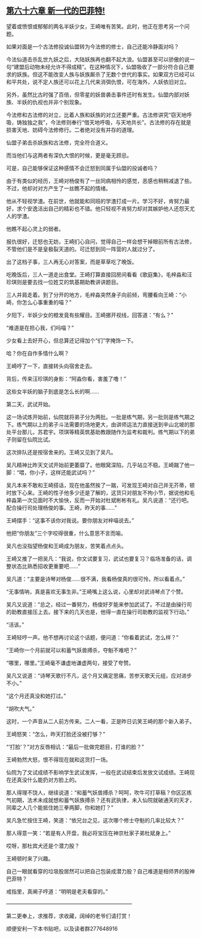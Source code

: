 ## [第六十六章 新一代的巴菲特!](https://www.xxbiquge.com/11_11207/5463489.html)


  望着或愤恨或郁郁的两名半妖少女，王崎唯有苦笑。此时，他正在思考另一个问题。

  如果对面是一个古法修投诚仙盟转为今法修的修士，自己还能冷静面对吗？

  今法仙道击杀乱世九妖之后，大陆妖族再也翻不起大浪。仙盟甚至可以骄傲的说一句“建盟后动物未经允许不得成精”。在这种情况下，仙盟吸收了一部分符合自己要求的妖族。但这不能改变人族与妖族厮杀了无数个世代的事实。如果双方已经可以和平共处，说不定人族还可以花上几代来消弭仇恨，可在海外，人妖依旧对立。

  另外，虽然比古时强了百倍，但零星的妖兽袭击事件还时有发生。仙盟内部对妖族、半妖的仇视也并非个别现象。

  今法修和古法修的对立，比着人族和妖族的对立还要严重。古法修讲究“窃天地呼吸，铸独独之我”，今法修则奉行“借天地呼吸，与天地共长”。古法修的存在就是损害天地、妨碍今法修修行。二者绝对没有并存的道理。

  仙盟子弟击杀妖族和古法修，完全符合道义。

  而当他们与这两者有深仇大恨的时候，更是毫无顾忌。

  可是，自己能够保证这种感情不会迁怒到同属于仙盟的投诚者吗？

  由于有类似的经历，王崎对杨俊有了一丝同病相怜的感觉，恶感也稍稍减退了些。不过，他却对对方产生了一丝瞧不起的情绪。

  他从不轻视学渣。在前世，他就能和同班的学渣打成一片。学习不好，肯努力最好，求个安逸活出自己的精彩也不错。他只轻视不肯努力却对其嫉妒他人还怨天尤人的学渣。

  他瞧不起心灵上的弱者。

  报仇很好，迁怒也无妨，王崎扪心自问，觉得自己一样会想干掉眼前所有古法修，不管他们是不是皇极裂天道的。可迁怒到同一阵营的人就过分了。

  出了这档子事，三人再无心对答案，而是草草吃了晚饭。

  吃晚饭后，三人一道走出食堂。王崎打算直接回房间看看《歌庭集》，毛梓淼和汪珍琪则是要去找一位姓艾的筑基期助教讲讲题目。

  三人并肩走着。到了分开的地方，毛梓淼突然身子向前倾，弯腰看向王崎：“小崎，你怎么心事重重的喵？”

  夕阳下，半妖少女的橙发竟有些耀目。王崎挪开视线，回答道：“有么？”

  “难道是在担心我，们吗喵？”

  少女看上去好开心，但总算还记得加个“们”字掩饰一下。

  哈？你在自作多情什么啊？

  王崎哼了一下，直接转头向宿舍走去。

  背后，传来汪珍琪的身影：“阿淼你看，害羞了噜！”

  这些女半妖的脑子到底是怎么长的啊……

  第二天，武试开始。

  这一场试炼开始前，仙院就将弟子分为两批。一批是练气期，另一批则是练气期之下。练气期以上的弟子斗法需要的场地更大，由讲师运法力直接送到辛山北坡的那处平台那儿，苏君宇。项琪等精英筑基助教跟随作为监考和裁判。练气期以下的弟子则留在仙院比试。

  这次排队还是按宿舍来的。王崎又见到了吴凡。

  吴凡精神比昨天文试开始前更萎靡了。他眼窝深陷，几乎站立不稳。王崎踹了他一脚：“喂，你小子，这样还能武试吗？”

  吴凡本来不敢和王崎搭话，现在他虽然挨了一踹，可发现王崎对自己并无芥蒂，顿时放下心来。王崎的性子他多少还是了解的，这货只对朋友不拘小节，据说他和毛梓淼第一次见面时不大愉快，反而一开始对杜斌彬彬有礼。吴凡说道：“还行吧。配合操行司处理杨俊的事。王崎，昨天的事……”

  王崎摆手：“这事不该你对我说。要你朋友对梓喵说去。”

  他把“你朋友”三个字咬得很重，什么意思不言而喻。

  吴凡也没指望杨俊和王崎成为朋友，苦笑着点点头。

  王崎又推了一把吴凡：“我说，你文试要复习，武试也要复习？临场准备的话，调整状态比熟悉招收更重要吧……”

  吴凡道：“主要是诗琴对杨俊……很不满，我看杨俊真的很可怜，所以看着点。”

  “无事情呐，真是喜欢无事生非。”王崎嘴上这么说，心里却对武诗琴点了个赞。

  吴凡又说道：“总之，经过一番努力，杨俊好歹能来参加武试了。不过是由操行司的助教直接压上去。接下来的几天也是，他得一直在操行司助教的监视下行动。”

  “活该。”

  王崎轻哼一声。他不想再讨论这个话题，便问道：“你看着武试，怎么样？”

  “王崎你一个月前就可以和蓄气妖兽搏杀，夺魁不难吧？”

  “哪里，哪里。”王崎毫不谦虚地谦虚两句，接受了夸赞。

  吴凡又说道：“诗琴天歌行不凡，这个月又痛定思痛，苦参天歌天元组，应对进步不小。”

  “这个月还真没和她打过。”

  “胡吹大气。”

  这时，一个声音从二人前方传来。二人一看，正是昨日讥笑王崎的那个新入弟子。

  王崎怒笑：“怎么，昨天打脸还没被打够？”

  “‘打脸’？”对方反唇相讥：“最后一批做完题目，打谁的脸？”

  王崎勃然大怒，恨不得现在就和这货打一场。

  仙院为了文试成绩不影响学生武试发挥，一般在武试结束后发放文试成绩。王崎现在还真没什么能扔对方脸上的。

  那人得理不饶人，继续说道：“和蓄气妖兽搏杀？呵呵，吹牛可打草稿？你区区练气初期，法术未成就想和蓄气妖族搏杀？还有武执律，未入仙院就破通天的天才，同辈之人几个能抵住她三拳两脚，你和她打？”

  吴凡急忙按住王崎，笑道：“依兄台之见，这次哪个修士夺魁的几率比较大？”

  那人得意一笑：“若是有人开盘，我必将宝压在神京杜家子弟杜斌身上。”

  哎呀，那杜宾犬还是个潜力股？

  王崎顿时来了兴趣。

  自己一眼就看穿的垃圾股居然可以把自己包装成潜力股？自己难道是相师界的股神巴菲特？

  戒指里，真阐子哼道：“明明是老夫看穿的。”

  ————————————————————————

  第二更奉上，求推荐，求收藏，阔绰的老爷们请打赏！

  顺便安利一下本书贴吧，以及读者群277648916
